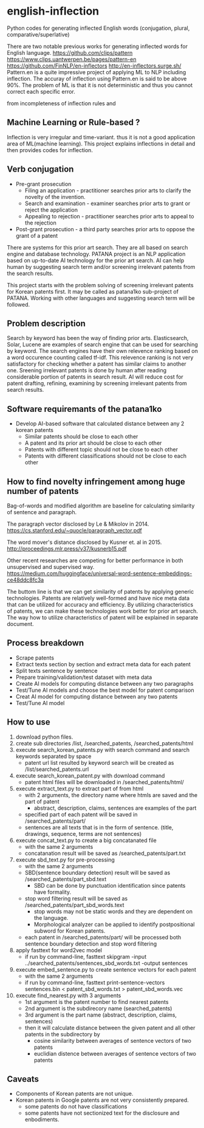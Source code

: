 # english-inflection
Python codes for generating inflected English words (conjugation, plural, comparative/superlative)

There are two notable previous works for generating inflected words for English language.
https://github.com/clips/pattern https://www.clips.uantwerpen.be/pages/pattern-en
https://github.com/FinNLP/en-inflectors http://en-inflectors.surge.sh/
Pattern.en is a quite impressive project of applying ML to NLP including inflection.
The accuray of inflection using Pattern.en is said to be above 90%.
The problem of ML is that it is not deterministic and thus you cannot correct each specific error.

from incompleteness of inflection rules and

## Machine Learning or Rule-based ?
Inflection is very irregular and time-variant.
thus it is not a good application area of ML(machine learning).
This project explains inflections in detail and then provides codes for inflection.

## Verb conjugation
* Pre-grant prosecution
  * Filing an application - practitioner searches prior arts to clarify the novelty of the invention.
  * Search and examination - examiner searches prior arts to grant or reject the application
  * Appealing to rejection - practitioner searches prior arts to appeal to the rejection
* Post-grant prosecution - a third party searches prior arts to oppose the grant of a patent

There are systems for this prior art search.
They are all based on search engine and database technology.
PATANA project is an NLP application based on up-to-date AI technology for the prior art search.
AI can help human by suggesting search term and/or screening irrelevant patents from the search results.

This project starts with the problem solving of screening irrelevant patents for Korean patents first.
It may be called as patana1ko sub-project of PATANA.
Working with other languages and suggesting search term will be followed.

## Problem description
Search by keyword has been the way of finding prior arts.
Elasticsearch, Solar, Lucene are examples of search engine that can be used for searching by keyword.
The search engines have their own relevence ranking based on a word occurence counting called tf-idf.
This relevence ranking is not very satisfactory for checking whether a patent has similar claims to another one.
Sreening irrelevant patents is done by human after reading considerable portion of patents in search result.
AI will reduce cost for patent drafting, refining, examining by screening irrelevant patents from search results.

## Software requiremants of the patana1ko
* Develop AI-based software that calculated distance between any 2 korean patents
  * Similar patents should be close to each other
  * A patent and its prior art should be close to each other
  * Patents with different topic should not be close to each other
  * Patents with different classifications should not be close to each other

## How to find novelty infringement among huge number of patents
Bag-of-words and modified algorithm are baseline for calculating similarity of sentence and paragraph. 

The paragraph vector disclosed by Le & Mikolov in 2014.
https://cs.stanford.edu/~quocle/paragraph_vector.pdf

The word mover's distance disclosed by Kusner et. al in 2015.
http://proceedings.mlr.press/v37/kusnerb15.pdf

Other recent researches are competing for better performance in both unsupervised and supervised way.
https://medium.com/huggingface/universal-word-sentence-embeddings-ce48ddc8fc3a

The buttom line is that we can get similarity of patents by applying generic technologies.
Patents are relatively well-formed and have nice meta data that can be utilized for accuracy and efficiency.
By utilizing characteristics of patents, we can make these technologies work better for prior art search.
The way how to utilize characteristics of patent will be explained in separate document.

## Process breakdown
* Scrape patents
* Extract texts section by section and extract meta data for each patent
* Split texts sentence by sentence
* Prepare training/validation/test dataset with meta data
* Create AI models for computing distance between any two paragraphs
* Test/Tune AI models and choose the best model for patent comparison
* Creat AI model for computing distance between any two patents
* Test/Tune AI model

## How to use
1. download python files.
2. create sub directories /list, /searched_patents, /searched_patents/html
3. execute search_korean_patents.py with search command and search keywords separated by space
   * patent url list resulted by keyword search will be created as /list/searched_patents.url
4. execute search_korean_patent.py with download command
   * patent html files will be downloaded in /searched_patents/html/
5. execute extract_text.py to extract part of from html
   * with 2 arguments, the directory name where htmls are saved and the part of patent
     * abstract, description, claims, sentences are examples of the part
   * specified part of each patent will be saved in /searched_patents/part/
   * sentences are all texts that is in the form of sentence. (title, drawings, sequence, terms are not sentences)
6. execute concat_text.py to create a big concatanated file
   * with the same 2 arguments
   * concatanation result will be saved as /searched_patents/part.txt
7. execute sbd_text.py for pre-processing
   * with the same 2 arguments
   * SBD(sentence boundary detection) result will be saved as /searched_patents/part_sbd.text
     * SBD can be done by punctuation identification since patents have formality.
   * stop word filtering result will be saved as /searched_patents/part_sbd_words.text
     * stop words may not be static words and they are dependent on the language.
     * Morphological analyzer can be applied to identify postpositional subword for Korean patents.
   * each patent in /searched_patents/part/ will be processed both sentence boundary detection and stop word filtering
8. apply fasttext for word2vec model
   * if run by command-line, fasttext skipgram -input ../searched_patents/sentences_sbd_words.txt  -output sentences
9. execute embed_sentence.py to create sentence vectors for each patent
   * with the same 2 arguments
   * if run by command-line, fasttext print-sentence-vectors sentences.bin < patent_sbd_words.txt > patent_sbd_words.vec
10. execute find_nearest.py with 3 arguments
    * 1st argument is the patent number to find nearest patents
    * 2nd argument is the subdirecory name (searched_patents)
    * 3rd argument is the part name (abstract, description, claims, sentences)
    * then it will calculate distance between the given patent and all other patents in the subdirectory by
      * cosine similarity between averages of sentence vectors of two patents
      * euclidian distence between averages of sentence vectors of two patents

## Caveats
* Components of Korean patents are not unique.
* Korean patents in Google patents are not very consistently prepared.
  * some patents do not have classifications
  * some patents have not sectionized text for the disclosure and enbodiments.
